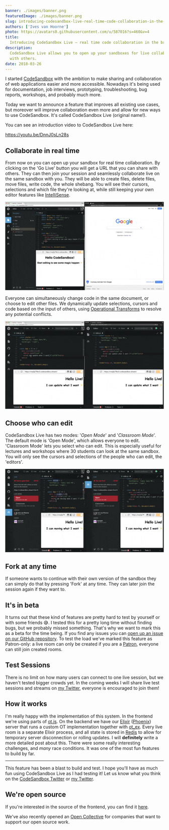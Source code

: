 ```yaml
---
banner: ./images/banner.png
featuredImage: ./images/banner.png
slug: introducing-codesandbox-live-real-time-code-collaboration-in-the-browser
authors: ['Ives van Hoorne']
photo: https://avatars0.githubusercontent.com/u/587016?s=460&v=4
title:
  Introducing CodeSandbox Live — real time code collaboration in the browser
description:
  CodeSandbox Live allows you to open up your sandboxes for live collaboration
  with others.
date: 2018-03-26
---
```


I started [CodeSandbox](https://codesandbox.io) with the ambition to make
sharing and collaboration of web applications easier and more accessible.
Nowadays it's being used for documentation, job interviews, prototyping,
troubleshooting, bug reports, workshops, and probably much more.

Today we want to announce a feature that improves all existing use cases, but
moreover will improve collaboration even more and allow for new ways to use
CodeSandbox. It's called CodeSandbox Live (original name!).

You can see an introduction video to CodeSandbox Live here:

https://youtu.be/DnnJ0sLn28s

## Collaborate in real time

From now on you can open up your sandbox for real time collaboration. By
clicking on the 'Go Live' button you will get a URL that you can share with
others. They can then join your session and seamlessly collaborate live on the
same sandbox with you. They will be able to create files, delete files, move
files, write code, the whole shebang. You will see their cursors, selections and
which file they're looking at, while still keeping your own editor features like
[IntelliSense](https://code.visualstudio.com/docs/editor/intellisense).

![](./images/0.gif)

Everyone can simultaneously change code in the same document, or choose to edit
other files. We dynamically update selections, cursors and code based on the
input of others, using
[Operational Transforms](https://en.wikipedia.org/wiki/Operational_transformation)
to resolve any potential conflicts.

![](./images/1.gif)

## Choose who can edit

CodeSandbox Live has two modes: '_Open Mode_' and '_Classroom Mode_'. The
default mode is 'Open Mode', which allows everyone to edit. 'Classroom Mode'
lets you select who can edit. This is especially useful for lectures and
workshops where 30 students can look at the same sandbox. You will only see the
cursors and selections of the people who can edit, the 'editors'.

![](./images/2.gif)

## Fork at any time

If someone wants to continue with their own version of the sandbox they can
simply do that by pressing 'Fork' at any time. They can later join the session
again if they want to.

## It's in beta

It turns out that these kind of features are pretty hard to test by yourself or
with some friends 😅. I tested this for a pretty long time without finding bugs,
but we probably missed something. That's why we want to mark this as a beta for
the time being. If you find any issues you can
[open up an issue on our GitHub repository](https://github.com/codesandbox/codesandbox-client/issues/new/choose).
To test the load we've marked this feature as Patron-only: a live room can only
be created if you are a [Patron](https://codesandbox.io/patron), everyone can
still join created rooms.

## Test Sessions

There is no limit on how many users can connect to one live session, but we
haven't tested bigger crowds yet. In the coming weeks I will share live test
sessions and streams on [my Twitter](https://twitter.com/CompuIves), everyone is
encouraged to join them!

## How it works

I'm really happy with the implementation of this system. In the frontend we're
using parts of [ot.js](https://github.com/Operational-Transformation/ot.js). On
the backend we have our [Elixir](https://elixir-lang.org)
([Phoenix](https://github.com/phoenixframework/phoenix)) server that runs a
custom OT implementation together with [ot_ex](https://github.com/jclem/ot_ex).
Every live room is a separate Elixir process, and all state is stored in
[Redis](https://github.com/antirez/redis) to allow for temporary server
disconnection or rolling updates. I will **definitely** write a more detailed
post about this. There were some really interesting challenges, and _many_ race
conditions. It was one of the most fun features to build by far.

---

This feature has been a blast to build and test. I hope you'll have as much fun
using CodeSandbox Live as I had testing it! Let us know what you think on the
[CodeSandbox Twitter](https://twitter.com/codesandbox) or
[my Twitter](https://twitter.com/CompuIves).

## We're open source

If you're interested in the source of the frontend, you can find it
[here](https://github.com/codesandbox/codesandbox-client).

We've also recently opened an
[Open Collective](https://opencollective.com/codesandbox) for companies that
want to support our open source work.
